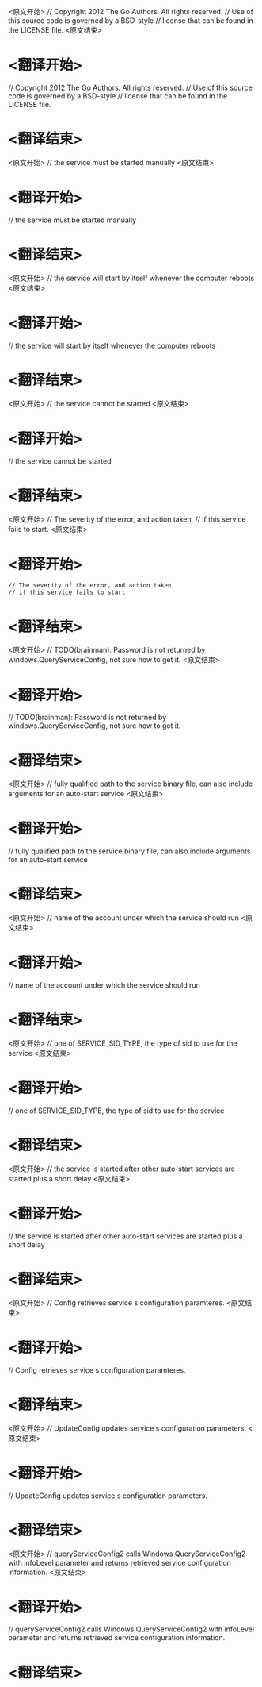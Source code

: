 
<原文开始>
// Copyright 2012 The Go Authors. All rights reserved.
// Use of this source code is governed by a BSD-style
// license that can be found in the LICENSE file.
<原文结束>

# <翻译开始>
// Copyright 2012 The Go Authors. All rights reserved.
// Use of this source code is governed by a BSD-style
// license that can be found in the LICENSE file.
# <翻译结束>


<原文开始>
// the service must be started manually
<原文结束>

# <翻译开始>
// the service must be started manually
# <翻译结束>


<原文开始>
// the service will start by itself whenever the computer reboots
<原文结束>

# <翻译开始>
// the service will start by itself whenever the computer reboots
# <翻译结束>


<原文开始>
// the service cannot be started
<原文结束>

# <翻译开始>
// the service cannot be started
# <翻译结束>


<原文开始>
	// The severity of the error, and action taken,
	// if this service fails to start.
<原文结束>

# <翻译开始>
	// The severity of the error, and action taken,
	// if this service fails to start.
# <翻译结束>


<原文开始>
// TODO(brainman): Password is not returned by windows.QueryServiceConfig, not sure how to get it.
<原文结束>

# <翻译开始>
// TODO(brainman): Password is not returned by windows.QueryServiceConfig, not sure how to get it.
# <翻译结束>


<原文开始>
// fully qualified path to the service binary file, can also include arguments for an auto-start service
<原文结束>

# <翻译开始>
// fully qualified path to the service binary file, can also include arguments for an auto-start service
# <翻译结束>


<原文开始>
// name of the account under which the service should run
<原文结束>

# <翻译开始>
// name of the account under which the service should run
# <翻译结束>


<原文开始>
// one of SERVICE_SID_TYPE, the type of sid to use for the service
<原文结束>

# <翻译开始>
// one of SERVICE_SID_TYPE, the type of sid to use for the service
# <翻译结束>


<原文开始>
// the service is started after other auto-start services are started plus a short delay
<原文结束>

# <翻译开始>
// the service is started after other auto-start services are started plus a short delay
# <翻译结束>


<原文开始>
// Config retrieves service s configuration paramteres.
<原文结束>

# <翻译开始>
// Config retrieves service s configuration paramteres.
# <翻译结束>


<原文开始>
// UpdateConfig updates service s configuration parameters.
<原文结束>

# <翻译开始>
// UpdateConfig updates service s configuration parameters.
# <翻译结束>


<原文开始>
// queryServiceConfig2 calls Windows QueryServiceConfig2 with infoLevel parameter and returns retrieved service configuration information.
<原文结束>

# <翻译开始>
// queryServiceConfig2 calls Windows QueryServiceConfig2 with infoLevel parameter and returns retrieved service configuration information.
# <翻译结束>

